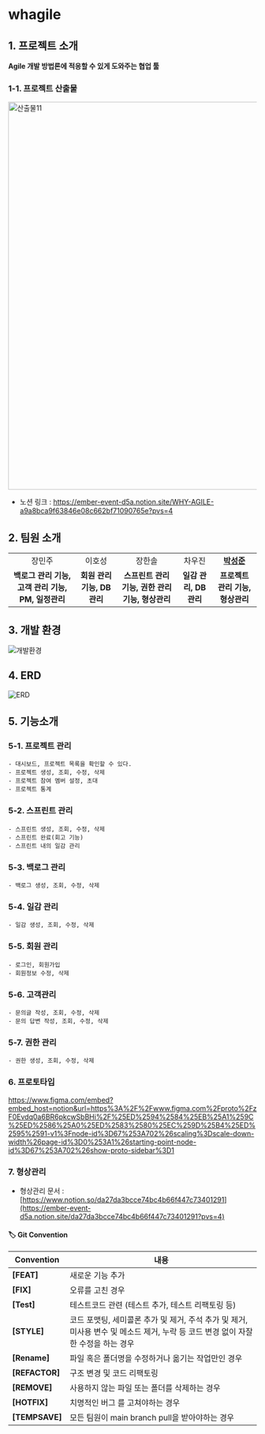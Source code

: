 # whagile
## 1. 프로젝트 소개 
**Agile 개발 방법론에 적응할 수 있게 도와주는 협업 툴**
### 1-1. 프로젝트 산출물

<img width="786" alt="산출물11" src="https://github.com/myrhymetree/whagile/assets/94158097/1b83fbad-4345-4bf6-917e-a8e1241314a1">

* 노션 링크 : https://ember-event-d5a.notion.site/WHY-AGILE-a9a8bca9f63846e08c662bf71090765e?pvs=4

## 2. 팀원 소개
<table>
  <tr>
    <td align="center">장민주<a href=""><b></b></td>
    <td align="center">이호성<a href=""><b></b></td>
    <td align="center">장한솔<a href=""><b></b></td>
    <td align="center">차우진<a href=""><b></b></td>
    <td align="center"><a href="https://github.com/myrhymetree"><b>박성준</b></td>
  </tr>

  <tr>
    <td align="center"><strong>백로그 관리 기능, 고객 관리 기능, PM, 일정관리</strong></td>
    <td align="center"><strong>회원 관리 기능, DB관리</strong></td>
    <td align="center"><strong>스프린트 관리 기능, 권한 관리 기능, 형상관리</strong></td>
    <td align="center"><strong>일감 관리, DB관리</strong></td>
    <td align="center"><strong>프로젝트 관리 기능, 형상관리</strong></td>
  </tr>
</table>

## 3. 개발 환경
![개발환경](https://github.com/myrhymetree/whagile/assets/94158097/2cfab0f9-ecb4-4aa3-9e2e-0d7d560d77bf)


## 4. ERD
![ERD](https://github.com/myrhymetree/whagile/assets/94158097/7cdd2689-0aea-4889-8247-d739be8e5ad4)


## 5. 기능소개
### 5-1. 프로젝트 관리
    - 대시보드, 프로젝트 목록을 확인할 수 있다.
    - 프로젝트 생성, 조회, 수정, 삭제
    - 프로젝트 참여 멤버 설정, 초대
    - 프로젝트 통계
### 5-2. 스프린트 관리
    - 스프린트 생성, 조회, 수정, 삭제
    - 스프린트 완료(회고 기능)
    - 스프린트 내의 일감 관리
### 5-3. 백로그 관리
    - 백로그 생성, 조회, 수정, 삭제 
### 5-4. 일감 관리
    - 일감 생성, 조회, 수정, 삭제 
### 5-5. 회원 관리
    - 로그인, 회원가입
    - 회원정보 수정, 삭제
### 5-6. 고객관리
    - 문의글 작성, 조회, 수정, 삭제
    - 문의 답변 작성, 조회, 수정, 삭제
### 5-7. 권한 관리 
    - 권한 생성, 조회, 수정, 삭제 

### 6. 프로토타입
https://www.figma.com/embed?embed_host=notion&url=https%3A%2F%2Fwww.figma.com%2Fproto%2FzF0Evdq0a6BR6pkcwSbBHi%2F%25ED%2594%2584%25EB%25A1%259C%25ED%2586%25A0%25ED%2583%2580%25EC%259D%25B4%25ED%2595%2591-v1%3Fnode-id%3D67%253A702%26scaling%3Dscale-down-width%26page-id%3D0%253A1%26starting-point-node-id%3D67%253A702%26show-proto-sidebar%3D1

### 7. 형상관리

* 형상관리 문서 : [https://www.notion.so/da27da3bcce74bc4b66f447c73401291](https://ember-event-d5a.notion.site/da27da3bcce74bc4b66f447c73401291?pvs=4)

#### 🏷️ Git Convention
| **Convention**  | **내용**                                                         |
|-----------------|----------------------------------------------------------------|
| **[FEAT]**        | 새로운 기능 추가                                                      |
| **[FIX]**         | 오류를 고친 경우                                                          |
| **[Test]**        |  테스트코드 관련 (테스트 추가, 테스트 리팩토링 등)     |
| **[STYLE]**     | 코드 포맷팅, 세미콜론 추가 및 제거, 주석 추가 및 제거,  미사용 변수 및 메소드 제거, 누락 등 코드 변경 없이 자잘한 수정을 하는 경우               |
| **[Rename]**      | 파일 혹은 폴더명을 수정하거나 옮기는 작업만인 경우                                   |
| **[REFACTOR]**      | 구조 변경 및 코드 리팩토링                                            |
| **[REMOVE]**      | 사용하지 않는 파일 또는 폴더를 삭제하는 경우                                            |
| **[HOTFIX]** | 치명적인 버그 를 고쳐야하는 경우                                                  |
| **[TEMPSAVE]** | 모든 팀원이 main branch pull을 받아야하는 경우                                         |
